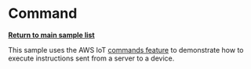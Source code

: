 # Command

[**Return to main sample list**](../../README.md)

This sample uses the AWS IoT [commands feature](https://docs.aws.amazon.com/iot/latest/developerguide/iot-remote-command.html)
to demonstrate how to execute instructions sent from a server to a device.
